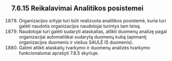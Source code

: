 ## 7.6.15	Reikalavimai Analitikos posistemei
1878. Organizacijos srityje turi būti realizuota analitikos posistemė, kuria turi galėti naudotis organizacijos naudotojai turintys tam teisę.
1879. Naudotojai turi galėti sudaryti ataskaitas, atlikti duomenų analizę pagal organizacijai automatiškai sudarytą duomenų kubą (apimantį organizacijos duomenis ir viešus SAULĖ IS duomenis).
1880. Galimi atlikti ataskaitų tvarkymo ir duomenų analizės tvarkymo funkcionalumai aprašyti 7.8.5 skyriuje.
